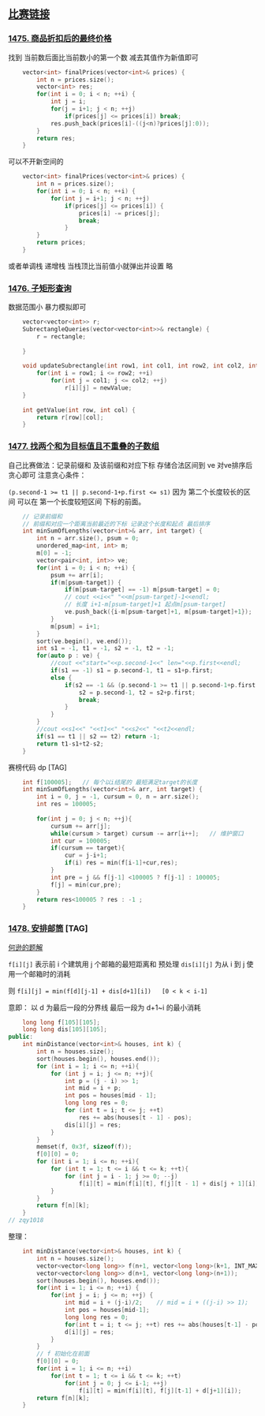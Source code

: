 ## [比赛链接]()


### [1475. 商品折扣后的最终价格](https://leetcode.cn/problems/final-prices-with-a-special-discount-in-a-shop/)

找到 当前数后面比当前数小的第一个数 减去其值作为新值即可

```c++
    vector<int> finalPrices(vector<int>& prices) {
        int n = prices.size();
        vector<int> res;
        for(int i = 0; i < n; ++i) {
            int j = i;
            for(j = i+1; j < n; ++j)
                if(prices[j] <= prices[i]) break;
            res.push_back(prices[i]-((j<n)?prices[j]:0));
        }
        return res;
    }
```

可以不开新空间的

```c++
    vector<int> finalPrices(vector<int>& prices) {
        int n = prices.size();
        for(int i = 0; i < n; ++i) {
            for(int j = i+1; j < n; ++j)
                if(prices[j] <= prices[i]) {
                    prices[i] -= prices[j];
                    break;
                }
        }
        return prices;
    }
```

或者单调栈 递增栈 当栈顶比当前值小就弹出并设置 略



### [1476. 子矩形查询](https://leetcode.cn/problems/subrectangle-queries/)

数据范围小 暴力模拟即可

```c++
    vector<vector<int>> r;
    SubrectangleQueries(vector<vector<int>>& rectangle) {
        r = rectangle;
        
    }
    
    void updateSubrectangle(int row1, int col1, int row2, int col2, int newValue) {
        for(int i = row1; i <= row2; ++i)
            for(int j = col1; j <= col2; ++j)
                r[i][j] = newValue;
    }
    
    int getValue(int row, int col) {
        return r[row][col];
    }
```

### [1477. 找两个和为目标值且不重叠的子数组](https://leetcode.cn/problems/find-two-non-overlapping-sub-arrays-each-with-target-sum/)

自己比赛做法：记录前缀和 及该前缀和对应下标 存储合法区间到 ve 对ve排序后贪心即可 注意贪心条件：

 `(p.second-1 >= t1 || p.second-1+p.first <= s1)`   因为 第二个长度较长的区间 可以在 第一个长度较短区间 下标的前面。

```c++
    // 记录前缀和
    // 前缀和对应一个距离当前最近的下标 记录这个长度和起点 最后排序
    int minSumOfLengths(vector<int>& arr, int target) {
        int n = arr.size(), psum = 0;
        unordered_map<int, int> m;
        m[0] = -1;
        vector<pair<int, int>> ve;
        for(int i = 0; i < n; ++i) {
            psum += arr[i];
            if(m[psum-target]) {
                if(m[psum-target] == -1) m[psum-target] = 0;
                // cout <<i<<" "<<m[psum-target]-1<<endl;
                // 长度 i+1-m[psum-target]+1 起点m[psum-target]
                ve.push_back({i-m[psum-target]+1, m[psum-target]+1});
            }
            m[psum] = i+1;
        }
        sort(ve.begin(), ve.end());
        int s1 = -1, t1 = -1, s2 = -1, t2 = -1;
        for(auto p : ve) {
            //cout <<"start="<<p.second-1<<" len="<<p.first<<endl;
            if(s1 == -1) s1 = p.second-1, t1 = s1+p.first;
            else {
                if(s2 == -1 && (p.second-1 >= t1 || p.second-1+p.first <= s1)) {
                    s2 = p.second-1, t2 = s2+p.first;
                    break;
                }
            }
        }
        //cout <<s1<<" "<<t1<<" "<<s2<<" "<<t2<<endl;
        if(s1 == t1 || s2 == t2) return -1;
        return t1-s1+t2-s2;
    }
```

赛榜代码 dp [TAG]

```c++
    int f[100005];   // 每个以i结尾的 最短满足target的长度
    int minSumOfLengths(vector<int>& arr, int target) {
        int i = 0, j = -1, cursum = 0, n = arr.size();
        int res = 100005;
        
        for(int j = 0; j < n; ++j){
            cursum += arr[j];
            while(cursum > target) cursum -= arr[i++];   // 维护窗口
            int cur = 100005;
            if(cursum == target){
                cur = j-i+1;
                if(i) res = min(f[i-1]+cur,res);  
            }
            int pre = j && f[j-1] <100005 ? f[j-1] : 100005;
            f[j] = min(cur,pre);
        }
        return res<100005 ? res : -1 ;
    }
```



### [1478. 安排邮筒](https://leetcode.cn/problems/allocate-mailboxes/) [TAG]

[何逊的题解](https://leetcode.cn/problems/allocate-mailboxes/solution/dong-tai-gui-hua-shi-jian-fu-za-du-oknlognkong-jia/)

`f[i][j]` 表示前 i 个建筑用 j 个邮箱的最短距离和 预处理 `dis[i][j]` 为从 i 到 j 使用一个邮箱时的消耗

则 `f[i][j] = min(f[d][j-1] + dis[d+1][i])   [0 < k < i-1] `

意即： 以 d 为最后一段的分界线 最后一段为 d+1~i 的最小消耗

```c++
    long long f[105][105];
    long long dis[105][105];
public:
    int minDistance(vector<int>& houses, int k) {
        int n = houses.size();
        sort(houses.begin(), houses.end());
        for (int i = 1; i <= n; ++i){
            for (int j = i; j <= n; ++j){
                int p = (j - i) >> 1;
                int mid = i + p;
                int pos = houses[mid - 1];
                long long res = 0;
                for (int t = i; t <= j; ++t)
                    res += abs(houses[t - 1] - pos);
                dis[i][j] = res;
            }
        }
        memset(f, 0x3f, sizeof(f));
        f[0][0] = 0;
        for (int i = 1; i <= n; ++i){
            for (int t = 1; t <= i && t <= k; ++t){
                for (int j = i - 1; j >= 0; --j)
                    f[i][t] = min(f[i][t], f[j][t - 1] + dis[j + 1][i]);
            }
        }
        return f[n][k];
    }
// zqy1018
```

整理：

```c++
    int minDistance(vector<int>& houses, int k) {
        int n = houses.size();
        vector<vector<long long>> f(n+1, vector<long long>(k+1, INT_MAX));  // 这里初始化不能0x嗷
        vector<vector<long long>> d(n+1, vector<long long>(n+1));
        sort(houses.begin(), houses.end());
        for(int i = 1; i <= n; ++i) {
            for(int j = i; j <= n; ++j) {
                int mid = i + (j-i)/2;    // mid = i + ((j-i) >> 1);
                int pos = houses[mid-1];
                long long res = 0;
                for(int t = i; t <= j; ++t) res += abs(houses[t-1] - pos);
                d[i][j] = res;
            }
        }
        // f 初始化在前面
        f[0][0] = 0;
        for(int i = 1; i <= n; ++i)
            for(int t = 1; t <= i && t <= k; ++t)
                for(int j = 0; j <= i-1; ++j)
                    f[i][t] = min(f[i][t], f[j][t-1] + d[j+1][i]);
        return f[n][k];
    }
```

